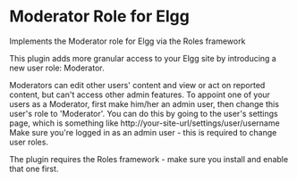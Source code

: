 Moderator Role for Elgg
=======================

Implements the Moderator role for Elgg via the Roles framework

This plugin adds more granular access to your Elgg site by introducing a new user role: Moderator.

Moderators can edit other users' content and view or act on reported content, but can't access other admin features.
To appoint one of your users as a Moderator, first make him/her an admin user, then change this user's role to 'Moderator'.
You can do this by going to the user's settings page, which is something like http://your-site-url/settings/user/username
Make sure you're logged in as an admin user - this is required to change user roles.

The plugin requires the Roles framework - make sure you install and enable that one first.
